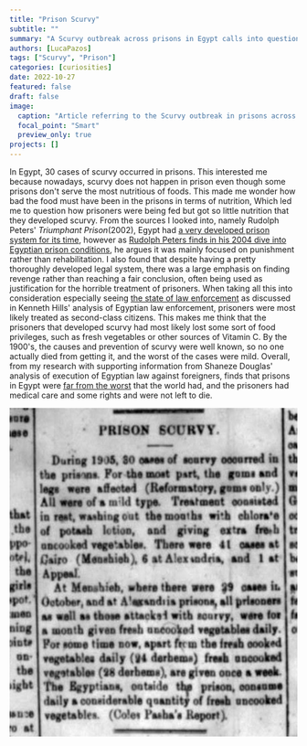```yaml
---
title: "Prison Scurvy"
subtitle: ""
summary: "A Scurvy outbreak across prisons in Egypt calls into question treatment of prisoners in Egypt."
authors: [LucaPazos]
tags: ["Scurvy", "Prison"]
categories: [curiosities]
date: 2022-10-27
featured: false
draft: false
image:
  caption: "Article referring to the Scurvy outbreak in prisons across Egypt, The Egyptian Gazette, 1905"
  focal_point: "Smart"
  preview_only: true
projects: []
---
```

In Egypt, 30 cases of scurvy occurred in prisons. This interested me because nowadays, scurvy does not happen in prison even though some prisons don't serve the most nutritious of foods. This made me wonder how bad the food must have been in the prisons in terms of nutrition, Which led me to question how prisoners were being fed but got so little nutrition that they developed scurvy. From the sources I looked into, namely Rudolph Peters' _Triumphant Prison_(2002), Egypt had [a very developed prison system for its time](https://acjr.org.za/resource-centre/copy_of_Triumphant%20prison%20AnnIsl.pdf), however as [Rudolph Peters finds in his 2004 dive into Egyptian prison conditions](https://www.jstor.org/stable/3879881#metadata_info_tab_contents), he argues it was mainly focused on punishment rather than rehabilitation. I also found that despite having a pretty thoroughly developed legal system, there was a large emphasis on finding revenge rather than reaching a fair conclusion, often being used as justification for the horrible treatment of prisoners. When taking all this into consideration especially seeing [the state of law enforcement](https://dig-eg-gaz.github.io/post/2020-03-10-kennethhills/) as discussed in Kenneth Hills' analysis of Egyptian law enforcement, prisoners were most likely treated as second-class citizens. This makes me think that the prisoners that developed scurvy had most likely lost some sort of food privileges, such as fresh vegetables or other sources of Vitamin C. By the 1900's, the causes and prevention of scurvy were well known, so no one actually died from getting it, and the worst of the cases were mild. Overall, from my research with supporting information from Shaneze Douglas' analysis of execution of Egyptian law against foreigners, finds that prisons in Egypt were [far from the worst](https://dig-eg-gaz.github.io/post/2019-12-10-shanezedouglas/) that the world had, and the prisoners had medical care and some rights and were not left to die.

![Image label](featured.png)
